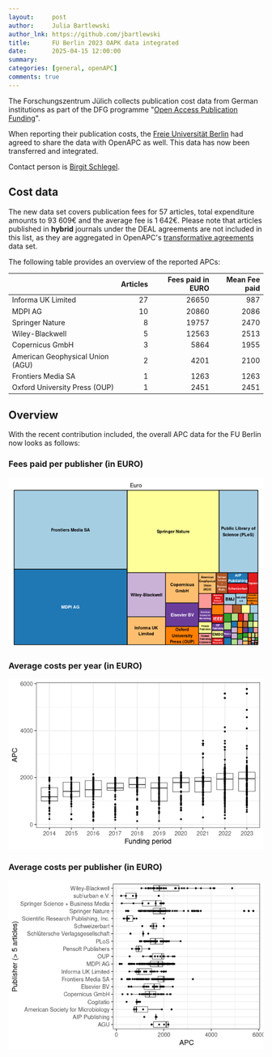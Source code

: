 ```yaml
---
layout:     post
author:     Julia Bartlewski
author_lnk: https://github.com/jbartlewski
title:      FU Berlin 2023 OAPK data integrated
date:       2025-04-15 12:00:00
summary:    
categories: [general, openAPC]
comments: true
---
```





The Forschungszentrum Jülich collects publication cost data from German institutions as part of the DFG programme "[Open Access Publication Funding](https://www.fz-juelich.de/en/zb/open-science/open-access/monitoring-dfg-oa-publication-funding)".

When reporting their publication costs, the [Freie Universität Berlin](http://www.fu-berlin.de/en) had agreed to share the data with OpenAPC as well. This data has now been transferred and integrated.

Contact person is [Birgit Schlegel](mailto:birgit.schlegel@fu-berlin.de).


## Cost data



The new data set covers publication fees for 57 articles, total expenditure amounts to 93 609€ and the average fee is 1 642€. Please note that articles published in **hybrid** journals under the DEAL agreements are not included in this list, as they are aggregated in OpenAPC's [transformative agreements](https://github.com/OpenAPC/openapc-de/tree/master/data/transformative_agreements) data set.

The following table provides an overview of the reported APCs: 




|                                 | Articles| Fees paid in EURO| Mean Fee paid|
|:--------------------------------|--------:|-----------------:|-------------:|
|Informa UK Limited               |       27|             26650|           987|
|MDPI AG                          |       10|             20860|          2086|
|Springer Nature                  |        8|             19757|          2470|
|Wiley-Blackwell                  |        5|             12563|          2513|
|Copernicus GmbH                  |        3|              5864|          1955|
|American Geophysical Union (AGU) |        2|              4201|          2100|
|Frontiers Media SA               |        1|              1263|          1263|
|Oxford University Press (OUP)    |        1|              2451|          2451|



## Overview

With the recent contribution included, the overall APC data for the FU Berlin now looks as follows:

### Fees paid per publisher (in EURO)

![plot of chunk tree_fuberlin_2025_04_15_full](/figure/tree_fuberlin_2025_04_15_full-1.png)

###  Average costs per year (in EURO)

![plot of chunk box_fuberlin_2025_04_15_year_full](/figure/box_fuberlin_2025_04_15_year_full-1.png)

###  Average costs per publisher (in EURO)

![plot of chunk box_fuberlin_2025_04_15_publisher_full](/figure/box_fuberlin_2025_04_15_publisher_full-1.png)
